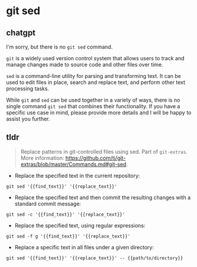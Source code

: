 # git sed 
## chatgpt 
I'm sorry, but there is no `git sed` command. 

`git` is a widely used version control system that allows users to track and manage changes made to source code and other files over time. 

`sed` is a command-line utility for parsing and transforming text. It can be used to edit files in place, search and replace text, and perform other text processing tasks. 

While `git` and `sed` can be used together in a variety of ways, there is no single command `git sed` that combines their functionality. If you have a specific use case in mind, please provide more details and I will be happy to assist you further. 

## tldr 
 
> Replace patterns in git-controlled files using sed.
> Part of `git-extras`.
> More information: <https://github.com/tj/git-extras/blob/master/Commands.md#git-sed>.

- Replace the specified text in the current repository:

`git sed '{{find_text}}' '{{replace_text}}'`

- Replace the specified text and then commit the resulting changes with a standard commit message:

`git sed -c '{{find_text}}' '{{replace_text}}'`

- Replace the specified text, using regular expressions:

`git sed -f g '{{find_text}}' '{{replace_text}}'`

- Replace a specific text in all files under a given directory:

`git sed '{{find_text}}' '{{replace_text}}' -- {{path/to/directory}}`
